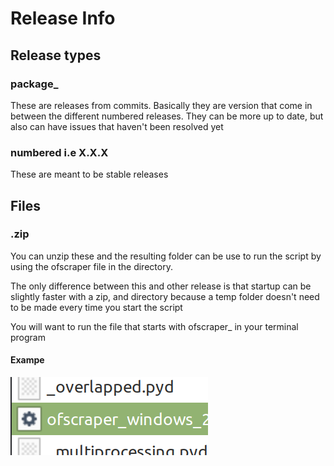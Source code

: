 # Release Info

## Release types

### package\_

These are releases from commits. Basically they are version that come in between the different numbered releases. They can be more up to date, but also can have issues that haven't been resolved yet



### numbered i.e X.X.X

These are meant to be stable releases



## Files

### .zip

You can unzip these and the resulting folder can be use to run the script by using the ofscraper file in the directory.&#x20;

The only difference between this and other release is that startup can be slightly faster with a zip, and directory because a temp folder doesn't need to be made every time you start the script

You will want to run the file that starts with ofscraper\_ in your terminal program

#### Exampe

![](../.gitbook/assets/image.png)

###







